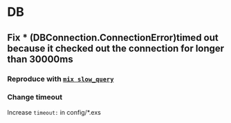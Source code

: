 # DB

## Fix * (DBConnection.ConnectionError)timed out because it checked out the connection for longer than 30000ms

### Reproduce with [`mix slow_query`](https://github.com/janis-rullis/elixir/blob/master/backend/lib/mix/tasks/slow-query.ex)

### Change timeout

Increase `timeout:` in config/*.exs

